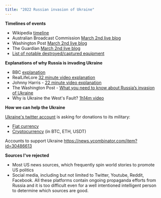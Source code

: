 ```yaml
---
title: "2022 Russian invasion of Ukraine"
---
```

**Timelines of events**
- Wikipedia [timeline](https://en.m.wikipedia.org/wiki/Timeline_of_the_2022_Russian_invasion_of_Ukraine)
- Australian Broadcast Commission [March 2nd live blog](https://www.abc.net.au/news/2022-03-02/russia-ukraine-war-invasion-updates/100873914)
- Washington Post [March 2nd live blog](https://www.washingtonpost.com/world/2022/03/02/russia-ukraine-war-putin-news/)
- The Guardian [March 2nd live blog](https://www.theguardian.com/world/live/2022/mar/02/ukraine-news-russia-war-kyiv-kharkiv-russian-invasion-vladimir-putin-joe-biden-latest-live-updates)
- [List of notable destroyed/captured equipment](https://www.oryxspioenkop.com/2022/02/attack-on-europe-documenting-equipment.html)

**Explanations of why Russia is invading Ukraine**

- BBC [explanation](https://www.bbc.com/news/world-europe-56720589) 
- RealLifeLore [32 minute video explanation](https://www.youtube.com/watch?v=If61baWF4GE&feature=emb_title)
- Johnny Harris - [22 minute video explanation](https://www.youtube.com/watch?v=LJNtfyq3TDE) 
- The Washington Post - [What you need to know about Russia’s invasion of Ukraine](https://www.washingtonpost.com/world/2021/12/07/russia-ukraine-biden-putin-call/?utm_content=ukraine-faq&=)
- Why is Ukraine the West's Fault? [1h14m video](https://youtu.be/JrMiSQAGOS4)

**How we can help the Ukraine**

[Ukraine's twitter account](https://twitter.com/Ukraine) is asking for donations to its military:
- [Fiat currency](https://twitter.com/Ukraine/status/1497294840110977024)
- [Cryptocurrency](https://twitter.com/Ukraine/status/1497594592438497282) (in BTC, ETH, USDT)


Accounts to support Ukraine
https://news.ycombinator.com/item?id=30486613

**Sources I've rejected**
- Most US news sources, which frequently spin world stories to promote US politics
- Social media, including but not limited to Twitter, Youtube, Reddit, Facebook. All these platforms contain ongoing propaganda efforts from Russia and it is too difficult even for a well intentioned intelligent person to determine which sources are good. 